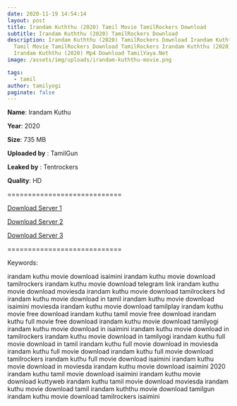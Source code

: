 ```yaml
---
date: 2020-11-19 14:54:14
layout: post
title: Irandam Kuththu (2020) Tamil Movie TamilRockers Download
subtitle: Irandam Kuththu (2020) TamilRockers Download
description: Irandam Kuththu (2020) TamilRockers Download Irandam Kuththu (2020)
  Tamil Movie TamilRockers Download TamilRockers Irandam Kuththu (2020) Download
  Irandam Kuththu (2020) Mp4 Download TamilYaya.Net
image: /assets/img/uploads/irandam-kuththu-movie.png

tags:
  - tamil
author: tamilyogi
paginate: false
---
```

**Name**: Irandam Kuthu

**Year**: 2020

**Size**: 735 MB

**Uploaded by** : TamilGun

**Leaked by** : Tentrockers

**Quality**: HD

\============================

[Download Server 1](https://mega.nz/file/ohsQDbhI#oMOJbEJ6igIoSceSU67Z6jNDxGZVUpk0ACavtewR77o)

[](https://mega.nz/file/ohsQDbhI#oMOJbEJ6igIoSceSU67Z6jNDxGZVUpk0ACavtewR77o)[Download Server 2](https://mega.nz/file/ohsQDbhI#oMOJbEJ6igIoSceSU67Z6jNDxGZVUpk0ACavtewR77o)

[](https://mega.nz/file/ohsQDbhI#oMOJbEJ6igIoSceSU67Z6jNDxGZVUpk0ACavtewR77o)[Download Server 3](https://mega.nz/file/ohsQDbhI#oMOJbEJ6igIoSceSU67Z6jNDxGZVUpk0ACavtewR77o)

[](https://mega.nz/file/ohsQDbhI#oMOJbEJ6igIoSceSU67Z6jNDxGZVUpk0ACavtewR77o)============================



Keywords:

irandam kuthu movie download isaimini
irandam kuthu movie download tamilrockers
irandam kuthu movie download telegram link
irandam kuthu movie download moviesda
irandam kuthu movie download tamilrockers hd
irandam kuthu movie download in tamil
irandam kuthu movie download isaimini moviesda
irandam kuthu movie download tamilplay
irandam kuthu movie free download
irandam kuthu tamil movie free download
irandam kuthu full movie free download
irandam kuthu movie download tamilyogi
irandam kuthu movie download in isaimini
irandam kuthu movie download in tamilrockers
irandam kuthu movie download in tamilyogi
irandam kuthu full movie download in tamil
irandam kuthu full movie download in moviesda
irandam kuthu full movie download
irandam kuthu full movie download tamilrockers
irandam kuthu full movie download isaimini
irandam kuthu movie download in moviesda
irandam kuthu movie download isaimini 2020
irandam kuthu tamil movie download isaimini
irandam kuthu movie download kuttyweb
irandam kuthu tamil movie download moviesda
irandam kuthu movie download tamil
irandam kuththu movie download tamilgun
irandam kuthu movie download tamilrockers isaimini